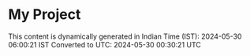 # My Project

This content is dynamically generated in Indian Time (IST): 2024-05-30 06:00:21 IST
Converted to UTC: 2024-05-30 00:30:21 UTC
